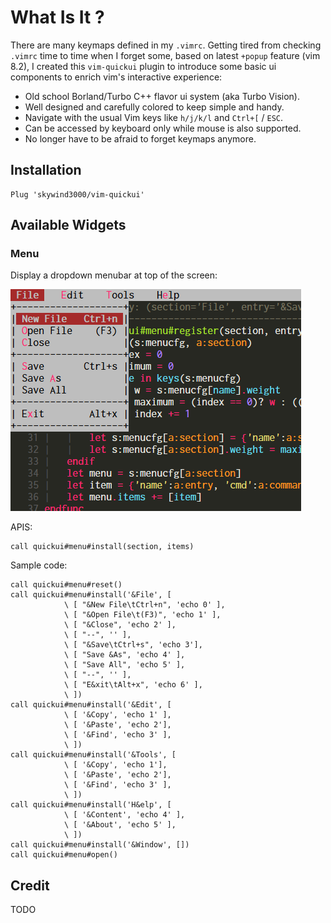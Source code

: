 # What Is It ?

There are many keymaps defined in my `.vimrc`. Getting tired from checking `.vimrc` time to time when I forget some, based on latest `+popup` feature (vim 8.2), I created this `vim-quickui` plugin to introduce some basic ui components to enrich vim's interactive experience:

- Old school Borland/Turbo C++ flavor ui system (aka Turbo Vision).
- Well designed and carefully colored to keep simple and handy.
- Navigate with the usual Vim keys like `h/j/k/l` and `Ctrl+[` / `ESC`.
- Can be accessed by keyboard only while mouse is also supported.
- No longer have to be afraid to forget keymaps anymore.


## Installation

    Plug 'skywind3000/vim-quickui'

## Available Widgets



### Menu

Display a dropdown menubar at top of the screen:

![](images/mainmenu.png)

APIS:

```VimL
call quickui#menu#install(section, items)
```

Sample code:

```VimL
call quickui#menu#reset()
call quickui#menu#install('&File', [
            \ [ "&New File\tCtrl+n", 'echo 0' ],
            \ [ "&Open File\t(F3)", 'echo 1' ],
            \ [ "&Close", 'echo 2' ],
            \ [ "--", '' ],
            \ [ "&Save\tCtrl+s", 'echo 3'],
            \ [ "Save &As", 'echo 4' ],
            \ [ "Save All", 'echo 5' ],
            \ [ "--", '' ],
            \ [ "E&xit\tAlt+x", 'echo 6' ],
            \ ])
call quickui#menu#install('&Edit', [
            \ [ '&Copy', 'echo 1' ],
            \ [ '&Paste', 'echo 2'],
            \ [ '&Find', 'echo 3' ],
            \ ])
call quickui#menu#install('&Tools', [
            \ [ '&Copy', 'echo 1'],
            \ [ '&Paste', 'echo 2'],
            \ [ '&Find', 'echo 3' ],
            \ ])
call quickui#menu#install('H&elp', [
            \ [ '&Content', 'echo 4' ],
            \ [ '&About', 'echo 5' ],
            \ ])
call quickui#menu#install('&Window', [])
call quickui#menu#open()
```

## Credit

TODO

